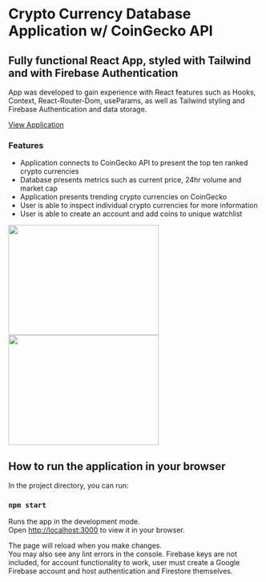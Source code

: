 # Crypto Currency Database Application w/ CoinGecko API

## Fully functional React App, styled with Tailwind and with Firebase Authentication

App was developed to gain experience with React features such as Hooks, Context, React-Router-Dom, useParams, as well as 
Tailwind styling and Firebase Authentication and data storage.

[View Application](https://helpful-dieffenbachia-34da37.netlify.app/)

### Features
* Application connects to CoinGecko API to present the top ten ranked crypto currencies
* Database presents metrics such as current price, 24hr volume and market cap
* Application presents trending crypto currencies on CoinGecko
* User is able to inspect individual crypto currencies for more information
* User is able to create an account and add coins to unique watchlist

<img src="https://i.ibb.co/dGXXGDK/wadadawdawd.jpg" width="300" height="220"/>
<img src="https://i.ibb.co/gd4PPpJ/yjytgjygj.jpg" width="300" height="220"/>

## How to run the application in your browser

In the project directory, you can run:

### `npm start`

Runs the app in the development mode.\
Open [http://localhost:3000](http://localhost:3000) to view it in your browser.

The page will reload when you make changes.\
You may also see any lint errors in the console.
Firebase keys are not included, for account functionality to work, user must
create a Google Firebase account and host authentication and Firestore themselves.

